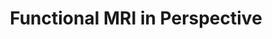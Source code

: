 ---
title: "Functional MRI in Perspective"
project_id: 
date: 
conference_id: ""
presenters:
   - peter_bandettini
summary: "<p>The fMRI experience VII, Aston University, UK</p>"
file: /assets/presentations/T179.ppt
filename: T179.ppt
layout: presentation
---